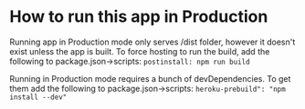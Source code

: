 # How to run this app in Production

Running app in Production mode only serves /dist folder, however it doesn't exist unless the app is built. To force hosting to run the build, add the following to package.json->scripts:
`postinstall: npm run build`

Running in Production mode requires a bunch of devDependencies. To get them add the following to package.json->scripts:
`heroku-prebuild": "npm install --dev"`
